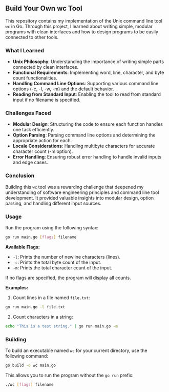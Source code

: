 ## Build Your Own wc Tool

This repository contains my implementation of the Unix command line tool `wc` in Go. Through this project, I learned about writing simple, modular programs with clean interfaces and how to design programs to be easily connected to other tools.

### What I Learned

- **Unix Philosophy**: Understanding the importance of writing simple parts connected by clean interfaces.
- **Functional Requirements**: Implementing word, line, character, and byte count functionalities.
- **Handling Command Line Options**: Supporting various command line options (-c, -l, -w, -m) and the default behavior.
- **Reading from Standard Input**: Enabling the tool to read from standard input if no filename is specified.

### Challenges Faced

- **Modular Design**: Structuring the code to ensure each function handles one task efficiently.
- **Option Parsing**: Parsing command line options and determining the appropriate action for each.
- **Locale Considerations**: Handling multibyte characters for accurate character count (-m option).
- **Error Handling**: Ensuring robust error handling to handle invalid inputs and edge cases.

### Conclusion

Building this `wc` tool was a rewarding challenge that deepened my understanding of software engineering principles and command line tool development. It provided valuable insights into modular design, option parsing, and handling different input sources.



### Usage

Run the program using the following syntax:

```bash
go run main.go [flags] filename
```

**Available Flags:**

- `-l`: Prints the number of newline characters (lines).
- `-c`: Prints the total byte count of the input.
- `-m`: Prints the total character count of the input.

If no flags are specified, the program will display all counts.

**Examples:**

1. Count lines in a file named `file.txt`:

```bash
go run main.go -l file.txt
```

2. Count characters in a string:

```bash
echo "This is a test string." | go run main.go -m
```

### Building

To build an executable named `wc` for your current directory, use the following command:

```bash
go build -o wc main.go
```

This allows you to run the program without the `go run` prefix:

```bash
./wc [flags] filename
```
